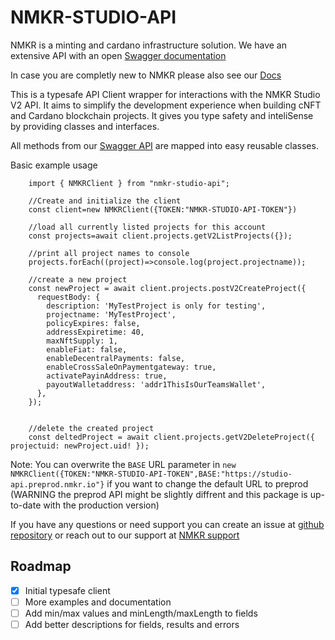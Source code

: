 # NMKR-STUDIO-API

NMKR is a minting and cardano infrastructure solution. We have an extensive API with an open [Swagger documentation](https://studio-api.nmkr.io/swagger/index.html)

In case you are completly new to NMKR please also see our [Docs](https://docs.nmkr.io/)

This is a typesafe API Client wrapper for interactions with the NMKR Studio V2 API.
It aims to simplify the development experience when building cNFT and Cardano blockchain projects. It gives you type safety and inteliSense by providing classes and interfaces.

All methods from our [Swagger API](https://studio-api.nmkr.io/swagger/index.html) are mapped into easy reusable classes.



Basic example usage
````
    import { NMKRClient } from "nmkr-studio-api";

    //Create and initialize the client
    const client=new NMKRClient({TOKEN:"NMKR-STUDIO-API-TOKEN"})

    //load all currently listed projects for this account
    const projects=await client.projects.getV2ListProjects({});

    //print all project names to console
    projects.forEach((project)=>console.log(project.projectname));

    //create a new project
    const newProject = await client.projects.postV2CreateProject({
      requestBody: {
        description: 'MyTestProject is only for testing',
        projectname: 'MyTestProject',
        policyExpires: false,
        addressExpiretime: 40,
        maxNftSupply: 1,
        enableFiat: false,
        enableDecentralPayments: false,
        enableCrossSaleOnPaymentgateway: true,
        activatePayinAddress: true,
        payoutWalletaddress: 'addr1ThisIsOurTeamsWallet',
      },
    });


    //delete the created project
    const deltedProject = await client.projects.getV2DeleteProject({ projectuid: newProject.uid! });
````

Note:  You can overwrite the `BASE` URL parameter in `new NMKRClient({TOKEN:"NMKR-STUDIO-API-TOKEN",BASE:"https://studio-api.preprod.nmkr.io"}` if you want to change the default URL to preprod (WARNING the preprod API might be slightly diffrent and this package is up-to-date with the production version)

If you have any questions or need support you can create an issue at [github repository](https://github.com/nftmakerio/NMKR-Studio-API-GeneratorTS) or reach out to our support at [NMKR support](https://www.nmkr.io/#contact)

## Roadmap
- [x] Initial typesafe client
- [ ] More examples and documentation
- [ ] Add min/max values and minLength/maxLength to fields
- [ ] Add better descriptions for fields, results and errors